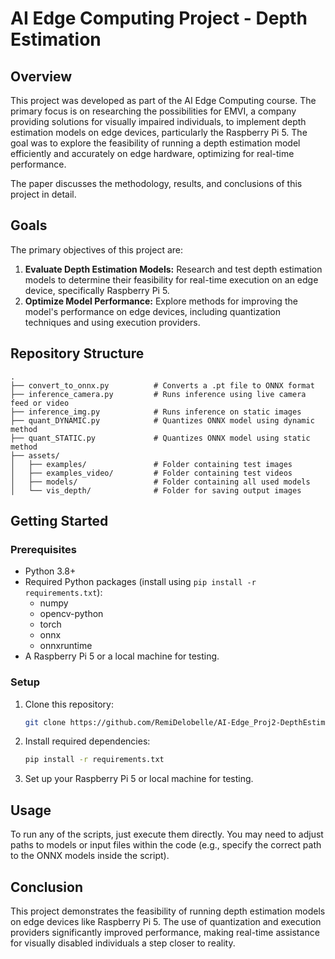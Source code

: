 # AI Edge Computing Project - Depth Estimation

## Overview
This project was developed as part of the AI Edge Computing course. The primary focus is on researching the possibilities for EMVI, a company providing solutions for visually impaired individuals, to implement depth estimation models on edge devices, particularly the Raspberry Pi 5. The goal was to explore the feasibility of running a depth estimation model efficiently and accurately on edge hardware, optimizing for real-time performance.

The paper discusses the methodology, results, and conclusions of this project in detail.

## Goals
The primary objectives of this project are:

1. **Evaluate Depth Estimation Models:** Research and test depth estimation models to determine their feasibility for real-time execution on an edge device, specifically Raspberry Pi 5.
2. **Optimize Model Performance:** Explore methods for improving the model's performance on edge devices, including quantization techniques and using execution providers.

## Repository Structure
```
.
├── convert_to_onnx.py          # Converts a .pt file to ONNX format
├── inference_camera.py         # Runs inference using live camera feed or video
├── inference_img.py            # Runs inference on static images
├── quant_DYNAMIC.py            # Quantizes ONNX model using dynamic method
├── quant_STATIC.py             # Quantizes ONNX model using static method
├── assets/
│   ├── examples/               # Folder containing test images
│   ├── examples_video/         # Folder containing test videos
│   ├── models/                 # Folder containing all used models
│   └── vis_depth/              # Folder for saving output images
```

## Getting Started
### Prerequisites
- Python 3.8+
- Required Python packages (install using `pip install -r requirements.txt`):
    - numpy
    - opencv-python
    - torch
    - onnx
    - onnxruntime
- A Raspberry Pi 5 or a local machine for testing.

### Setup
1. Clone this repository:
   ```bash
   git clone https://github.com/RemiDelobelle/AI-Edge_Proj2-DepthEstimation
   ```
2. Install required dependencies:
   ```bash
   pip install -r requirements.txt
   ```
3. Set up your Raspberry Pi 5 or local machine for testing.

## Usage
To run any of the scripts, just execute them directly. You may need to adjust paths to models or input files within the code (e.g., specify the correct path to the ONNX models inside the script). 

## Conclusion
This project demonstrates the feasibility of running depth estimation models on edge devices like Raspberry Pi 5. The use of quantization and execution providers significantly improved performance, making real-time assistance for visually disabled individuals a step closer to reality.
